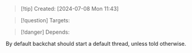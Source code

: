 
>[!tip] Created: [2024-07-08 Mon 11:43]

>[!question] Targets: 

>[!danger] Depends: 

By default backchat should start a default thread, unless told otherwise.